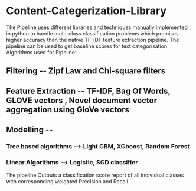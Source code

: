 # Content-Categerization-Library
The Pipeline uses different libraries and techniques manually implemented in python to handle multi-class classification problems which promises higher accuracy than the native TF-IDF feature extraction pipeline. The pipeline can be used to get baseline scores for text categorisation 
Algorithms used for Pipeline:
## Filtering -- Zipf Law and Chi-square filters
## Feature Extraction -- TF-IDF, Bag Of Words, GLOVE vectors , Novel document vector aggregation using GloVe vectors
## Modelling -- 
 ### Tree based algorithms --> Light GBM, XGboost, Random Forest
 ### Linear Algorithms --> Logistic, SGD classifier

The pipeline Outputs a classification score report of all individual classes with corresponding weighted Precision and Recall. 
